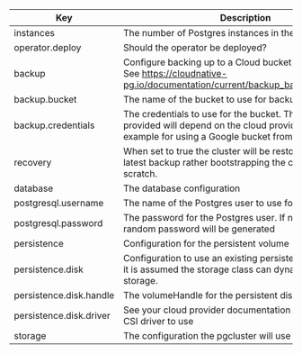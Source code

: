 | Key | Description |
|-----|-------------|
| instances | The number of Postgres instances in the cluster |
| operator.deploy | Should the operator be deployed? |
| backup | Configure backing up to a Cloud bucket using BarMan. See https://cloudnative-pg.io/documentation/current/backup_barmanobjectstore/ |
| backup.bucket | The name of the bucket to use for backups |
| backup.credentials | The credentials to use for the bucket. The credentials provided will depend on the cloud provider.  This is an example for using a Google bucket from a GKE cluster. |
| recovery | When set to true the cluster will be restored from the latest backup rather bootstrapping the cluster from scratch. |
| database | The database configuration |
| postgresql.username | The name of the Postgres user to use for the database |
| postgresql.password | The password for the Postgres user. If not specified a random password will be generated |
| persistence | Configuration for the persistent volume |
| persistence.disk | Configuration to use an existing persistent disk. If omitted it is assumed the storage class can dynamically provision storage. |
| persistence.disk.handle | The volumeHandle for the persistent disk |
| persistence.disk.driver | See your cloud provider documentation for the correct CSI driver to use |
| storage | The configuration the pgcluster will use to define its PVC |
